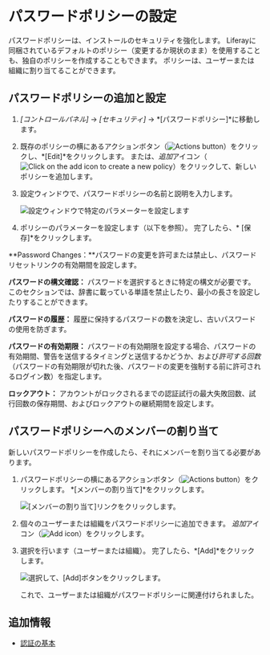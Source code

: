# パスワードポリシーの設定

パスワードポリシーは、インストールのセキュリティを強化します。 Liferayに同梱されているデフォルトのポリシー（変更するか現状のまま）を使用することも、独自のポリシーを作成することもできます。 ポリシーは、ユーザーまたは組織に割り当てることができます。

## パスワードポリシーの追加と設定

1.  *[コントロールパネル]* → *[セキュリティ]* → *[パスワードポリシー]*に移動します。

2.  既存のポリシーの横にあるアクションボタン（![Actions button](../../images/icon-actions.png)）をクリックし、*[Edit]*をクリックします。 または、*追加*アイコン（![Click on the add icon to create a new policy](../../images/icon-add.png)）をクリックして、新しいポリシーを追加します。

3.  設定ウィンドウで、パスワードポリシーの名前と説明を入力します。

    ![設定ウィンドウで特定のパラメーターを設定します](../roles-and-permissions/configuring-a-password-policy/images/02.png)

4.  ポリシーのパラメーターを設定します（以下を参照）。 完了したら、* [保存]*をクリックします。

**Password Changes：**パスワードの変更を許可または禁止し、パスワードリセットリンクの有効期間を設定します。

**パスワードの構文確認：** パスワードを選択するときに特定の構文が必要です。 このセクションでは、辞書に載っている単語を禁止したり、最小の長さを設定したりすることができます。

**パスワードの履歴：** 履歴に保持するパスワードの数を決定し、古いパスワードの使用を防ぎます。

**パスワードの有効期限：** パスワードの有効期限を設定する場合、パスワードの有効期間、警告を送信するタイミングと送信するかどうか、および*許可する回数*（パスワードの有効期限が切れた後、パスワードの変更を強制する前に許可されるログイン数）を指定します。

**ロックアウト：** アカウントがロックされるまでの認証試行の最大失敗回数、試行回数の保存期間、およびロックアウトの継続期間を設定します。

## パスワードポリシーへのメンバーの割り当て

新しいパスワードポリシーを作成したら、それにメンバーを割り当てる必要があります。

1.  パスワードポリシーの横にあるアクションボタン（![Actions button](../../images/icon-actions.png)）をクリックします。 *[メンバーの割り当て]*をクリックします。

    ![[メンバーの割り当て]リンクをクリックします。](configuring-a-password-policy/images/03.png)

2.  個々のユーザーまたは組織をパスワードポリシーに追加できます。 *追加*アイコン（![Add icon](../../images/icon-add.png)）をクリックします。

3.  選択を行います（ユーザーまたは組織）。 完了したら、*[Add]*をクリックします。

    ![選択して、[Add]ボタンをクリックします。](configuring-a-password-policy/images/05.png)

    これで、ユーザーまたは組織がパスワードポリシーに関連付けられました。

## 追加情報

  - [認証の基本](../../installation-and-upgrades/securing-liferay/authentication-basics.md)
